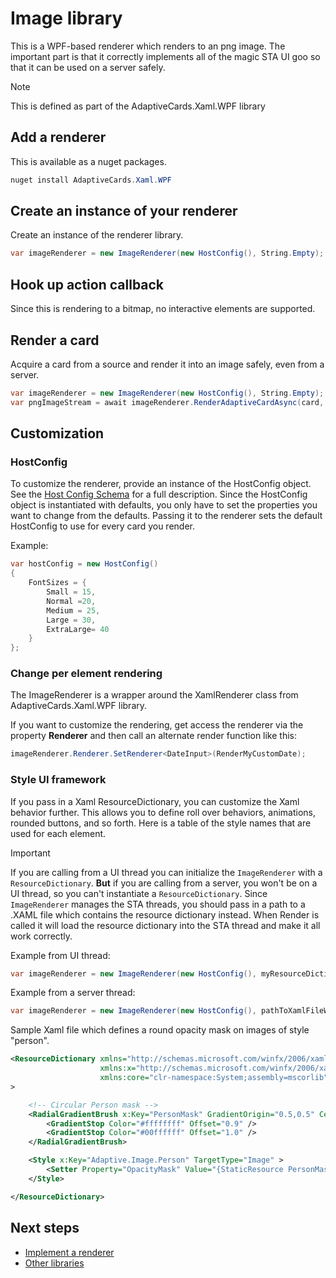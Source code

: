 # Image library
This is a WPF-based renderer which renders to an png image. 
The important part is that it correctly implements all of the magic STA UI goo so that it can be used on a server safely. 

> [!NOTE]
> This is defined as part of the AdaptiveCards.Xaml.WPF library

## Add a renderer
This is available as a nuget packages. 
```csharp
nuget install AdaptiveCards.Xaml.WPF
```
## Create an instance of your renderer
Create an instance of the renderer library. 
```csharp
var imageRenderer = new ImageRenderer(new HostConfig(), String.Empty);
```

## Hook up action callback
Since this is rendering to a bitmap, no interactive elements are supported.

## Render a card 
Acquire a card from a source and render it into an image safely, even from a server.

```csharp
var imageRenderer = new ImageRenderer(new HostConfig(), String.Empty);
var pngImageStream = await imageRenderer.RenderAdaptiveCardAsync(card, 480);
```

## Customization

### HostConfig 
To customize the renderer, provide an instance of the HostConfig object. See the [Host Config Schema](../HostConfigSchema.md) for a full description. Since the HostConfig object is instantiated with defaults, you only have to set the properties you want to change from the defaults.
Passing it to the renderer sets the default HostConfig to use for every card you render.

Example:
```csharp
var hostConfig = new HostConfig() 
{
    FontSizes = {
        Small = 15,
        Normal =20,
        Medium = 25,
        Large = 30,
        ExtraLarge= 40
    }
};
```

### Change per element rendering
The ImageRenderer is a wrapper around the XamlRenderer class from AdaptiveCards.Xaml.WPF library. 

If you want to customize the rendering, get access the renderer via the property **Renderer** and then call an alternate render function like this:
```csharp
imageRenderer.Renderer.SetRenderer<DateInput>(RenderMyCustomDate);
```

### Style UI framework
If you pass in a Xaml ResourceDictionary, you can customize the Xaml behavior further. This
allows you to define roll over behaviors, animations, rounded buttons, and so forth.  Here is a table of the 
style names that are used for each element.  

> [!IMPORTANT]
> If you are calling from a UI thread you can initialize the `ImageRenderer` with a `ResourceDictionary`.  **But** if you are calling from
> a server, you won't be on a UI thread, so you can't instantiate a `ResourceDictionary`.  Since `ImageRenderer` manages the STA threads, 
> you should pass in a path to a .XAML file which contains the resource dictionary instead.  When Render is called it will load the
> resource dictionary into the STA thread and make it all work correctly.

Example from UI thread:
```csharp
var imageRenderer = new ImageRenderer(new HostConfig(), myResourceDictionary);
```

Example from a server thread:
```csharp
var imageRenderer = new ImageRenderer(new HostConfig(), pathToXamlFileWithResourceDictionary);
```

Sample Xaml file which defines a round opacity mask on images of style "person".

```xml
<ResourceDictionary xmlns="http://schemas.microsoft.com/winfx/2006/xaml/presentation"
                    xmlns:x="http://schemas.microsoft.com/winfx/2006/xaml"
                    xmlns:core="clr-namespace:System;assembly=mscorlib"
>

    <!-- Circular Person mask -->
    <RadialGradientBrush x:Key="PersonMask" GradientOrigin="0.5,0.5" Center="0.5,0.5" RadiusX="0.5" RadiusY="0.5">
        <GradientStop Color="#ffffffff" Offset="0.9" />
        <GradientStop Color="#00ffffff" Offset="1.0" />
    </RadialGradientBrush>

    <Style x:Key="Adaptive.Image.Person" TargetType="Image" >
        <Setter Property="OpacityMask" Value="{StaticResource PersonMask}"/>
    </Style>

</ResourceDictionary>
```
## Next steps

* [Implement a renderer](../ImplementingRenderer.md) 
* <a href="/docs/wwwroot/documentation/markdown/display/libraries">Other libraries</a>



